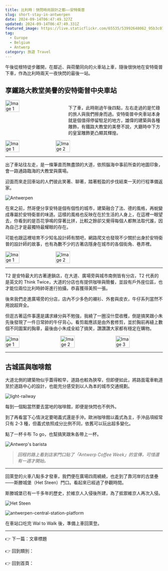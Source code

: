 ```yaml
---
title: 比利時｜快閃時尚設計之都——安特衛普
slug: short-stay-in-antwerpen
date: 2024-09-14T06:47:49.327Z
updated: 2024-09-14T06:47:49.331Z
featured_image: https://live.staticflickr.com/65535/53992648062_95b3c0705a.jpg
tag:
  - Europe
  - Belgium
  - Antwerp
category: 旅遊 Travel
---
```

午後從根特徒步離開，在鄰近、與荷蘭同向的火車站上車，隨後很快地在安特衛普下車，作為比利時兩天一夜快閃的最後一站。

## 享鐵路大教堂美譽的安特衛普中央車站

<div style="display: flex; justify-content: space-between;">
  <img src="https://live.staticflickr.com/65535/53993961695_6fe366855f_n.jpg" alt="Image 1" style="width: 30%;">
  <p style="width: 60%;">下了車，此時剛過午後四點，左右走過的是忙碌的旅人與我們擦身而過。安特衛普中央車站本身就是個值得停留駐足的地方，雄偉的建築與各種雕飾，有鐵路大教堂的美譽不說，大廳時中下方的皇室雕飾更凸顯其輝煌。</p>
</div>

<div style="display: flex; justify-content: flex-start;">
  <img src="https://live.staticflickr.com/65535/53992648157_fcd29631f8_w.jpg" alt="Image 1" style="width: 30%; margin-right: 10px;">
  <img src="https://live.staticflickr.com/65535/53993538346_0d7a60e5d7_w.jpg" alt="Image 2" style="width: 30%;">
</div>

- - -

出了車站往左走，是一條筆直而無盡頭的大道，依照腦海中事前所查的地圖印象，會一路通路臨海的大教堂與廣場。

迎面而來走回車站的人們彼此笑著、聊著，踏著輕盈的步伐結束一天的行程準備返家。

![Antwerpen](https://live.staticflickr.com/65535/53992648062_95b3c0705a.jpg "Antwerpen")

<!-- notionvc: 697354d0-e453-4dc7-bb85-b8e68f778f4b -->

在來之前，然哥便分享安特是個有個性的城市，建築融合了法、德的風格，再蛻變成專屬於安特衛普的味道。這樣的風格也反映在在於生活的人身上，在這裡一眼望去，你看到的是百花爭鳴的穿著比拼，比較之餘卻又覺得每個人都無法取代誰，因為自己才是最獨特最耀眼的存在。

可能也跟這裡培育不少知名設計師有關吧，網路爬文也發現不少關於出身於安特衛普的設計師的故事，也有為數不少的古著店隱身在城市的各個街角、巷弄裡。

<div style="display: flex; justify-content: flex-start;">
  <img src="https://live.staticflickr.com/65535/53993771233_7c774721d7_n.jpg" alt="Image 1" style="width: 30%; margin-right: 10px;">
  <img src="https://live.staticflickr.com/65535/53993961735_592f8c0efb_n.jpg" alt="Image 2" style="width: 30%;">
</div>

- - -

T2 是安特最大的古著連鎖店，在大道、廣場旁與城市南側皆有分店，T2 代表的是英文的 Think Twice，大道的分店也有提供咖啡與簡餐，並設有戶外座位區，也才能位兩位比利時帥哥進行拍攝，恭喜獲得美照一張。

後來我們走進廣場旁的分店，店內不少多色的襯衫、外套與皮衣，牛仔系列當然不用說超齊全。

但逛古著這件事還是講求緣分與不勉強，我繞了一圈沒什麼收穫，倒是搞笑跟小朱先後發現了一件日常帥的牛仔背心。看剪裁應該是由外套修剪，並於胸前再縫上數個不同圖案的胸章，最後由小朱成全給了搞笑，讚讚讚大家都有穩定在購物。

<div style="display: flex; justify-content: space-between;">
  <img src="https://live.staticflickr.com/65535/53993854164_5212ae12ab_w.jpg" alt="Image 1" style="width: 30%;">
  <img src="https://live.staticflickr.com/65535/53993854264_1df26da36b_w.jpg" alt="Image 2" style="width: 30%;">
  <img src="https://live.staticflickr.com/65535/53993786278_e16e154d3d_n.jpg" alt="Image 3" style="width: 30%;">
</div>

- - -

## 古城區與咖啡館

大道北側的建築物似乎蓋得較早，道路也較為狹窄，但即便如此，將路面電車軌道至於道路中心的設計，也能充分感受到以人為本的城市交通規劃。

![light-railway](https://live.staticflickr.com/65535/53993538271_3d58cd6f71.jpg "light-railway")

每到一個點當然要去當地的咖啡館，即便是快閃也不例外。

到了再看當下心情決定要喝義式還是手沖。歐洲咖啡館以義式為主，手沖品項經常只有 2-3 種，但義式依照成分比例不同，依舊可以玩出超多變化。

點了一杯卡布 To go，也幫搞笑跟朱各帶上一杯。

![Antwerp's barista](https://live.staticflickr.com/65535/53992648067_56a7c5d6da.jpg "Antwerp's barista")

> *回程的路上看到店家門口貼了「Antwerp Coffee Week」的宣傳，可惜還有一週才開始。*



- - -

回萊登的火車八點多才發車，我們便在廣場四周繞繞，也走到了靠河岸的古堡壘——⁦斯滕城堡（Het Steen⁩）⁦門口。看起來已經過了參觀時間。

斯滕城堡已有一千多年的歷史，於維京人入侵後所建，為了抵禦維京人再次入侵。

![Het Steen](https://live.staticflickr.com/65535/53993771158_67c9d21138.jpg "Het Steen")

![antwerpen-central-station-platform](https://live.staticflickr.com/65535/53993966980_7c74053d8c.jpg "antwerpen-central-station-platform")

在車站口吃完 Wal to Walk 後，準備上車回萊登。

- - -

👉 下一篇：文章標題

👉 回到類別：

👉 回到首頁：
